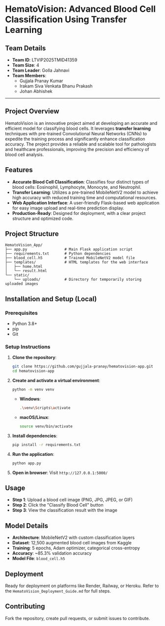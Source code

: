 # HematoVision: Advanced Blood Cell Classification Using Transfer Learning

## Team Details

- **Team ID**: LTVIP2025TMID41359  
- **Team Size**: 4  
- **Team Leader**: Golla Jahnavi  
- **Team Members**:  
  - Gujjala Pranay Kumar  
  - Irakam Siva Venkata Bhanu Prakash  
  - Johan Abhishek  

---

## Project Overview

HematoVision is an innovative project aimed at developing an accurate and efficient model for classifying blood cells. It leverages **transfer learning** techniques with pre-trained Convolutional Neural Networks (CNNs) to expedite the training process and significantly enhance classification accuracy. The project provides a reliable and scalable tool for pathologists and healthcare professionals, improving the precision and efficiency of blood cell analysis.

## Features

- **Accurate Blood Cell Classification**: Classifies four distinct types of blood cells: Eosinophil, Lymphocyte, Monocyte, and Neutrophil.  
- **Transfer Learning**: Utilizes a pre-trained MobileNetV2 model to achieve high accuracy with reduced training time and computational resources.  
- **Web Application Interface**: A user-friendly Flask-based web application for easy image upload and real-time prediction display.  
- **Production-Ready**: Designed for deployment, with a clear project structure and optimized code.

## Project Structure

```
HematoVision_App/
├── app.py                 # Main Flask application script
├── requirements.txt       # Python dependencies
├── blood_cell.h5          # Trained MobileNetV2 model file
├── templates/             # HTML templates for the web interface
│   ├── home.html
│   └── result.html
└── static/
    └── uploads/           # Directory for temporarily storing uploaded images
```

## Installation and Setup (Local)

### Prerequisites

- Python 3.8+
- pip
- Git

### Setup Instructions

1. **Clone the repository**:
   ```bash
   git clone https://github.com/gujjala-pranay/hematovision-app.git
   cd hematovision-app
   ```

2. **Create and activate a virtual environment**:
   ```bash
   python -m venv venv
   ```

   - **Windows**:
     ```bash
     .\venv\Scripts\activate
     ```
   - **macOS/Linux**:
     ```bash
     source venv/bin/activate
     ```

3. **Install dependencies**:
   ```bash
   pip install -r requirements.txt
   ```

4. **Run the application**:
   ```bash
   python app.py
   ```

5. **Open in browser**: Visit `http://127.0.0.1:5000/`

## Usage

- **Step 1**: Upload a blood cell image (PNG, JPG, JPEG, or GIF)
- **Step 2**: Click the "Classify Blood Cell" button
- **Step 3**: View the classification result with the image

## Model Details

- **Architecture**: MobileNetV2 with custom classification layers
- **Dataset**: 12,500 augmented blood cell images from Kaggle
- **Training**: 5 epochs, Adam optimizer, categorical cross-entropy
- **Accuracy**: ~85.3% validation accuracy
- **Model File**: `blood_cell.h5`

## Deployment

Ready for deployment on platforms like Render, Railway, or Heroku. Refer to the `HematoVision_Deployment_Guide.md` for full steps.

## Contributing

Fork the repository, create pull requests, or submit issues to contribute.
